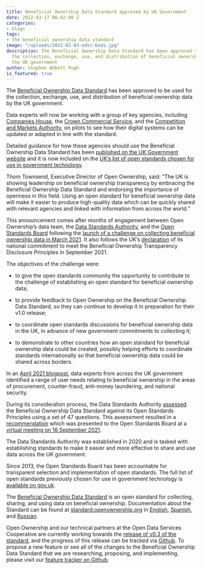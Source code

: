 ```yaml
---
title: Beneficial Ownership Data Standard approved by UK Government
date: 2022-03-17 06:42:00 Z
categories:
- blogs
tags:
- the beneficial ownership data standard
image: "/uploads/2022-02-03-odsc-bods.jpg"
description: The Beneficial Ownership Data Standard has been approved to be used for
  the collection, exchange, use, and distribution of beneficial ownership data by
  the UK government
author: Stephen Abbott Pugh
is_featured: true
---
```


The [Beneficial Ownership Data Standard](https://standard.openownership.org/) has been approved to be used for the collection, exchange, use, and distribution of beneficial ownership data by the UK government.

Data experts will now be working with a group of key agencies, including [Companies House](https://www.gov.uk/government/organisations/companies-house), the [Crown Commercial Service](https://www.crowncommercial.gov.uk/), and the [Competition and Markets Authority](https://www.gov.uk/government/organisations/competition-and-markets-authority), on pilots to see how their digital systems can be updated or adapted in line with the standard.

Detailed guidance for how these agencies should use the Beneficial Ownership Data Standard has been [published on the UK Government website](https://www.gov.uk/government/publications/open-standards-for-government/collect-use-and-exchange-beneficial-ownership-information) and it is now included on the [UK’s list of open standards chosen for use in government technology](https://www.gov.uk/government/publications/open-standards-for-government).

Thom Townsend, Executive Director of Open Ownership, said: “The UK is showing leadership on beneficial ownership transparency by embracing the Beneficial Ownership Data Standard and endorsing the importance of openness in this field. Using an open standard for beneficial ownership data will make it easier to produce high-quality data which can be quickly shared with relevant agencies and linked with information from across the world.”

This announcement comes after months of engagement between Open Ownership’s data team, the [Data Standards Authority](https://www.gov.uk/government/groups/data-standards-authority), and the [Open Standards Board](https://www.gov.uk/government/groups/open-standards-board) following the [launch of a challenge on collecting beneficial ownership data in March 2021](https://github.com/co-cddo/open-standards/issues/76). It also follows the UK’s [declaration](https://www.gov.uk/government/publications/beneficial-ownership-disclosure-principles/declaration-of-national-commitment-to-meet-the-beneficial-ownership-transparency-disclosure-principles-accessible-version) of its national commitment to meet the Beneficial Ownership Transparency Disclosure Principles in September 2021.

The objectives of the challenge were:

* to give the open standards community the opportunity to contribute to the challenge of establishing an open standard for beneficial ownership data;


* to provide feedback to Open Ownership on the Beneficial Ownership Data Standard, so they can continue to develop it in preparation for their v1.0 release;


* to coordinate open standards discussions for beneficial ownership data in the UK, in advance of new government commitments to collecting it;


* to demonstrate to other countries how an open standard for beneficial ownership data could be created, possibly helping efforts to coordinate standards internationally so that beneficial ownership data could be shared across borders.

In an [April 2021 blogpost](https://dataingovernment.blog.gov.uk/2021/04/08/who-really-benefits-from-uk-business-ownership/), data experts from across the UK government identified a range of user needs relating to beneficial ownership in the areas of procurement, counter-fraud, anti-money laundering, and national security.

During its consideration process, the Data Standards Authority [assessed](https://docs.google.com/document/d/1pnn_RtGhP0f_YunJuP4C7-YnIM8-K4prfem_xDF-vXE/edit) the Beneficial Ownership Data Standard against its Open Standards Principles using a set of 47 questions. This assessment resulted in a [recommendation](https://docs.google.com/document/d/1z8HKZfsww5MvqpNZprsCkl0OsqzPX8hPQFkEOZjGeLc/edit) which was presented to the Open Standards Board at a [virtual meeting on 16 September 2021](https://assets.publishing.service.gov.uk/government/uploads/system/uploads/attachment_data/file/1030759/Open_Standards_Board_Meeting_-_16_September_2021__1_.odt).

The Data Standards Authority was established in 2020 and is tasked with establishing standards to make it easier and more effective to share and use data across the UK government.

Since 2013, the Open Standards Board has been accountable for transparent selection and implementation of open standards. The full list of open standards previously chosen for use in government technology is [available on gov.uk](https://www.gov.uk/government/publications/open-standards-for-government).

The [Beneficial Ownership Data Standard](https://standard.openownership.org/) is an open standard for collecting, sharing, and using data on beneficial ownership. Documentation about the Standard can be found at [standard.openownership.org](https://standard.openownership.org/) in [English](https://standard.openownership.org/en/0.2.0/), [Spanish](https://standard.openownership.org/es/0.2.0/), and [Russian](https://standard.openownership.org/ru/0.2.0/).

Open Ownership and our technical partners at the Open Data Services Cooperative are currently working towards the [release of v0.3 of the standard](https://github.com/orgs/openownership/projects/3), and the progress of this release can be tracked via [Github](https://github.com/orgs/openownership/projects/3). To propose a new feature or see all of the changes to the Beneficial Ownership Data Standard that we are researching, proposing, and implementing, please visit our [feature tracker on Github](https://github.com/openownership/data-standard/projects/4).